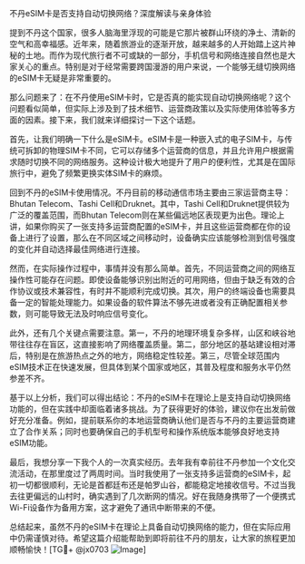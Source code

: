 不丹eSIM卡是否支持自动切换网络？深度解读与亲身体验

提到不丹这个国家，很多人脑海里浮现的可能是它那片被群山环绕的净土、清新的空气和高幸福感。近年来，随着旅游业的逐渐开放，越来越多的人开始踏上这片神秘的土地。而作为现代旅行者不可或缺的一部分，手机信号和网络连接自然也是大家关心的重点。特别是对于经常需要跨国漫游的用户来说，一个能够无缝切换网络的eSIM卡无疑是非常重要的。

那么问题来了：在不丹使用eSIM卡时，它是否真的能实现自动切换网络呢？这个问题看似简单，但实际上涉及到了技术细节、运营商政策以及实际使用体验等多方面的因素。接下来，我们就来详细探讨一下这个话题。

首先，让我们明确一下什么是eSIM卡。eSIM卡是一种嵌入式的电子SIM卡，与传统可拆卸的物理SIM卡不同，它可以存储多个运营商的信息，并且允许用户根据需求随时切换不同的网络服务。这种设计极大地提升了用户的便利性，尤其是在国际旅行中，避免了频繁更换实体SIM卡的麻烦。

回到不丹的eSIM卡使用情况。不丹目前的移动通信市场主要由三家运营商主导：Bhutan Telecom、Tashi Cell和Druknet。其中，Tashi Cell和Druknet提供较为广泛的覆盖范围，而Bhutan Telecom则在某些偏远地区表现更为出色。理论上讲，如果你购买了一张支持多运营商配置的eSIM卡，并且这些运营商都在你的设备上进行了设置，那么在不同区域之间移动时，设备确实应该能够检测到信号强度的变化并自动选择最佳网络进行连接。

然而，在实际操作过程中，事情并没有那么简单。首先，不同运营商之间的网络互操作性可能存在问题。即使设备能够识别出附近的可用网络，但由于缺乏有效的合作协议或技术兼容性，有时并不能顺利完成切换。其次，用户的终端设备也需要具备一定的智能处理能力。如果设备的软件算法不够先进或者没有正确配置相关参数，则可能导致无法及时响应信号变化。

此外，还有几个关键点需要注意。第一，不丹的地理环境复杂多样，山区和峡谷地带往往存在盲区，这直接影响了网络覆盖质量。第二，部分地区的基站建设相对滞后，特别是在旅游热点之外的地方，网络稳定性较差。第三，尽管全球范围内eSIM技术正在快速发展，但具体到某个国家或地区，其普及程度和服务水平仍然参差不齐。

基于以上分析，我们可以得出结论：不丹的eSIM卡在理论上是支持自动切换网络功能的，但在实践中却面临着诸多挑战。为了获得更好的体验，建议你在出发前做好充分准备。例如，提前联系你的本地运营商确认他们是否与不丹的主要运营商建立了合作关系；同时也要确保自己的手机型号和操作系统版本能够良好地支持eSIM功能。

最后，我想分享一下我个人的一次真实经历。去年我有幸前往不丹参加一个文化交流活动，在那里度过了两周时间。当时我使用了一张支持多运营商的eSIM卡，起初一切都很顺利，无论是首都廷布还是帕罗山谷，都能稳定地接收信号。不过当我去往更偏远的山村时，确实遇到了几次断网的情况。好在我随身携带了一个便携式Wi-Fi设备作为备用方案，这才避免了通讯中断带来的不便。

总结起来，虽然不丹的eSIM卡在理论上具备自动切换网络的能力，但在实际应用中仍需谨慎对待。希望这篇介绍能帮助到即将前往不丹的朋友，让大家的旅程更加顺畅愉快！[TG💪+ @jx0703 ![Image](https://github.com/user-attachments/assets/dbca1d08-cadb-493c-b0ec-ad6f7a83f270)]